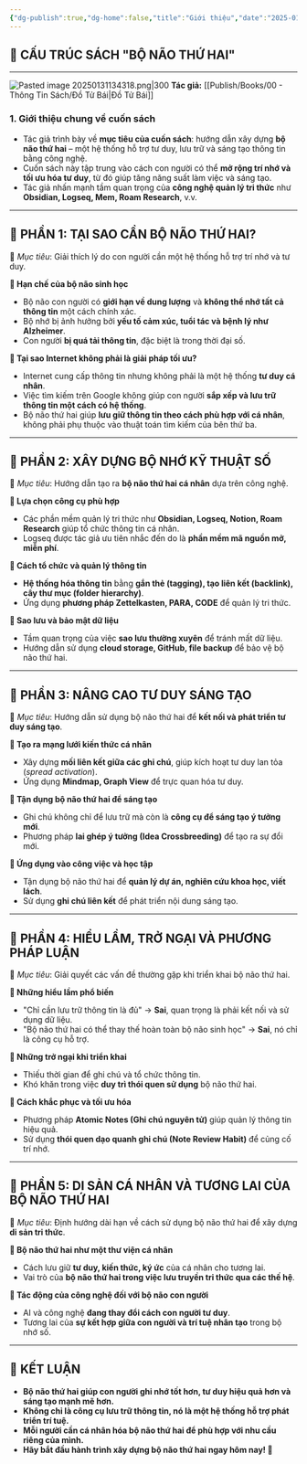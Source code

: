 ```yaml
---
{"dg-publish":true,"dg-home":false,"title":"Giới thiệu","date":"2025-01-31","tags":["book","books/bo-nao-thu-hai"],"dg-path":"Books/02 - Bộ Não Thứ Hai - Đồ Tử Bái/0a1 - Giới thiệu.md","permalink":"/books/02-bo-nao-thu-hai-do-tu-bai/0a1-gioi-thieu/","dgPassFrontmatter":true,"updated":"2025-02-16T22:52:03.412+07:00"}
---
```


## **📖 CẤU TRÚC SÁCH "BỘ NÃO THỨ HAI"**
---
![Pasted image 20250131134318.png|300](/img/user/src/Pasted%20image%2020250131134318.png)
**Tác giả:**  [[Publish/Books/00 - Thông Tin Sách/Đồ Tử Bái\|Đồ Tử Bái]]
### **1. Giới thiệu chung về cuốn sách**

- Tác giả trình bày về **mục tiêu của cuốn sách**: hướng dẫn xây dựng **bộ não thứ hai** – một hệ thống hỗ trợ tư duy, lưu trữ và sáng tạo thông tin bằng công nghệ.
- Cuốn sách này tập trung vào cách con người có thể **mở rộng trí nhớ và tối ưu hóa tư duy**, từ đó giúp tăng năng suất làm việc và sáng tạo.
- Tác giả nhấn mạnh tầm quan trọng của **công nghệ quản lý tri thức** như **Obsidian, Logseq, Mem, Roam Research**, v.v.

---

## **📂 PHẦN 1: TẠI SAO CẦN BỘ NÃO THỨ HAI?**

📌 _Mục tiêu_: Giải thích lý do con người cần một hệ thống hỗ trợ trí nhớ và tư duy.

**🔹 Hạn chế của bộ não sinh học**

- Bộ não con người có **giới hạn về dung lượng** và **không thể nhớ tất cả thông tin** một cách chính xác.
- Bộ nhớ bị ảnh hưởng bởi **yếu tố cảm xúc, tuổi tác và bệnh lý như Alzheimer**.
- Con người **bị quá tải thông tin**, đặc biệt là trong thời đại số.

**🔹 Tại sao Internet không phải là giải pháp tối ưu?**

- Internet cung cấp thông tin nhưng không phải là một hệ thống **tư duy cá nhân**.
- Việc tìm kiếm trên Google không giúp con người **sắp xếp và lưu trữ thông tin một cách có hệ thống**.
- Bộ não thứ hai giúp **lưu giữ thông tin theo cách phù hợp với cá nhân**, không phải phụ thuộc vào thuật toán tìm kiếm của bên thứ ba.

---

## **📂 PHẦN 2: XÂY DỰNG BỘ NHỚ KỸ THUẬT SỐ**

📌 _Mục tiêu_: Hướng dẫn tạo ra **bộ não thứ hai cá nhân** dựa trên công nghệ.

**🔹 Lựa chọn công cụ phù hợp**

- Các phần mềm quản lý tri thức như **Obsidian, Logseq, Notion, Roam Research** giúp tổ chức thông tin cá nhân.
- Logseq được tác giả ưu tiên nhắc đến do là **phần mềm mã nguồn mở, miễn phí**.

**🔹 Cách tổ chức và quản lý thông tin**

- **Hệ thống hóa thông tin** bằng **gắn thẻ (tagging), tạo liên kết (backlink), cây thư mục (folder hierarchy)**.
- Ứng dụng **phương pháp Zettelkasten, PARA, CODE** để quản lý tri thức.

**🔹 Sao lưu và bảo mật dữ liệu**

- Tầm quan trọng của việc **sao lưu thường xuyên** để tránh mất dữ liệu.
- Hướng dẫn sử dụng **cloud storage, GitHub, file backup** để bảo vệ bộ não thứ hai.

---

## **📂 PHẦN 3: NÂNG CAO TƯ DUY SÁNG TẠO**

📌 _Mục tiêu_: Hướng dẫn sử dụng bộ não thứ hai để **kết nối và phát triển tư duy sáng tạo**.

**🔹 Tạo ra mạng lưới kiến thức cá nhân**

- Xây dựng **mối liên kết giữa các ghi chú**, giúp kích hoạt tư duy lan tỏa (_spread activation_).
- Ứng dụng **Mindmap, Graph View** để trực quan hóa tư duy.

**🔹 Tận dụng bộ não thứ hai để sáng tạo**

- Ghi chú không chỉ để lưu trữ mà còn là **công cụ để sáng tạo ý tưởng mới**.
- Phương pháp **lai ghép ý tưởng (Idea Crossbreeding)** để tạo ra sự đổi mới.

**🔹 Ứng dụng vào công việc và học tập**

- Tận dụng bộ não thứ hai để **quản lý dự án, nghiên cứu khoa học, viết lách**.
- Sử dụng **ghi chú liên kết** để phát triển nội dung sáng tạo.

---

## **📂 PHẦN 4: HIỂU LẦM, TRỞ NGẠI VÀ PHƯƠNG PHÁP LUẬN**

📌 _Mục tiêu_: Giải quyết các vấn đề thường gặp khi triển khai bộ não thứ hai.

**🔹 Những hiểu lầm phổ biến**

- "Chỉ cần lưu trữ thông tin là đủ" → **Sai**, quan trọng là phải kết nối và sử dụng dữ liệu.
- "Bộ não thứ hai có thể thay thế hoàn toàn bộ não sinh học" → **Sai**, nó chỉ là công cụ hỗ trợ.

**🔹 Những trở ngại khi triển khai**

- Thiếu thời gian để ghi chú và tổ chức thông tin.
- Khó khăn trong việc **duy trì thói quen sử dụng** bộ não thứ hai.

**🔹 Cách khắc phục và tối ưu hóa**

- Phương pháp **Atomic Notes (Ghi chú nguyên tử)** giúp quản lý thông tin hiệu quả.
- Sử dụng **thói quen dạo quanh ghi chú (Note Review Habit)** để củng cố trí nhớ.

---

## **📂 PHẦN 5: DI SẢN CÁ NHÂN VÀ TƯƠNG LAI CỦA BỘ NÃO THỨ HAI**

📌 _Mục tiêu_: Định hướng dài hạn về cách sử dụng bộ não thứ hai để xây dựng **di sản tri thức**.

**🔹 Bộ não thứ hai như một thư viện cá nhân**

- Cách lưu giữ **tư duy, kiến thức, ký ức** của cá nhân cho tương lai.
- Vai trò của **bộ não thứ hai trong việc lưu truyền tri thức qua các thế hệ**.

**🔹 Tác động của công nghệ đối với bộ não con người**

- AI và công nghệ **đang thay đổi cách con người tư duy**.
- Tương lai của **sự kết hợp giữa con người và trí tuệ nhân tạo** trong bộ nhớ số.

---

## **🎯 KẾT LUẬN**

- **Bộ não thứ hai giúp con người ghi nhớ tốt hơn, tư duy hiệu quả hơn và sáng tạo mạnh mẽ hơn.**
- **Không chỉ là công cụ lưu trữ thông tin, nó là một hệ thống hỗ trợ phát triển trí tuệ.**
- **Mỗi người cần cá nhân hóa bộ não thứ hai để phù hợp với nhu cầu riêng của mình.**
- **Hãy bắt đầu hành trình xây dựng bộ não thứ hai ngay hôm nay! 🚀**


